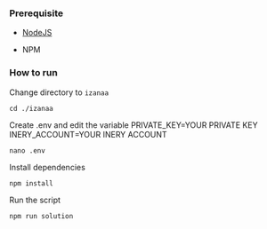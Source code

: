 ### Prerequisite

- [NodeJS](https://nodejs.org/en/)

- NPM



### How to run

Change directory to ```izanaa```

```shell
cd ./izanaa
```

Create .env and edit the variable
PRIVATE_KEY=YOUR PRIVATE KEY
INERY_ACCOUNT=YOUR INERY ACCOUNT

```shell
nano .env
```

Install dependencies

```shell
npm install
```

Run the script

```
npm run solution
```
